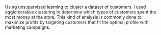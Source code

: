 Using unsupervised learning to cluster a dataset of customers. I used agglomerative clustering to determine which types of customers spent the most money at the store. This kind of analysis is commonly done to maximize profits by targeting customers that fit the optimal profile with marketing campaigns.

